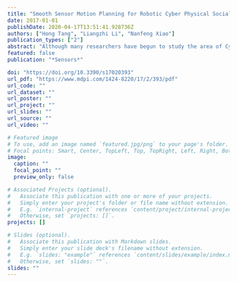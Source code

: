 ```yaml
---
title: "Smooth Sensor Motion Planning for Robotic Cyber Physical Social Sensing (CPSS)"
date: 2017-01-01
publishDate: 2020-04-17T13:51:41.928736Z
authors: ["Hong Tang", "Liangzhi Li", "Nanfeng Xiao"]
publication_types: ["2"]
abstract: "Although many researchers have begun to study the area of Cyber Physical Social Sensing (CPSS), few are focused on robotic sensors. We successfully utilize robots in CPSS, and propose a sensor trajectory planning method in this paper. Trajectory planning is a fundamental problem in mobile robotics. However, traditional methods are not suited for robotic sensors, because of their low efficiency, instability, and non-smooth-generated paths. This paper adopts an optimizing function to generate several intermediate points and regress these discrete points to a quintic polynomial which can output a smooth trajectory for the robotic sensor. Simulations demonstrate that our approach is robust and efficient, and can be well applied in the CPSS field."
featured: false
publication: "*Sensors*"

doi: "https://doi.org/10.3390/s17020393"
url_pdf: "https://www.mdpi.com/1424-8220/17/2/393/pdf"
url_code: ""
url_dataset: ""
url_poster: ""
url_project: ""
url_slides: ""
url_source: ""
url_video: ""

# Featured image
# To use, add an image named `featured.jpg/png` to your page's folder. 
# Focal points: Smart, Center, TopLeft, Top, TopRight, Left, Right, BottomLeft, Bottom, BottomRight.
image:
  caption: ""
  focal_point: ""
  preview_only: false

# Associated Projects (optional).
#   Associate this publication with one or more of your projects.
#   Simply enter your project's folder or file name without extension.
#   E.g. `internal-project` references `content/project/internal-project/index.md`.
#   Otherwise, set `projects: []`.
projects: []

# Slides (optional).
#   Associate this publication with Markdown slides.
#   Simply enter your slide deck's filename without extension.
#   E.g. `slides: "example"` references `content/slides/example/index.md`.
#   Otherwise, set `slides: ""`.
slides: ""
---
```


